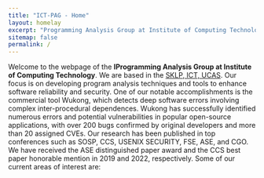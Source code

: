 ```yaml
---
title: "ICT-PAG - Home"
layout: homelay
excerpt: "Programming Analysis Group at Institute of Computing Technology"
sitemap: false
permalink: /
---
```


Welcome to the webpage of the **IProgramming Analysis Group at Institute of Computing Technology**. We are based in the [SKLP, ICT, UCAS](https://sklp.ict.ac.cn/). Our focus is on developing program analysis techniques and tools to enhance software reliability and security. One of our notable accomplishments is the commercial tool Wukong, which detects deep software errors involving complex inter-procedural dependences. Wukong has successfully identified numerous errors and potential vulnerabilities in popular open-source applications, with over 200 bugs confirmed by original developers and more than 20 assigned CVEs. Our research has been published in top conferences such as SOSP, CCS, USENIX SECURITY, FSE, ASE, and CGO. We have received the ASE distinguished paper award and the CCS best paper honorable mention in 2019 and 2022, respectively. Some of our current areas of interest are:
<!-- - **Program Analysis**, -->


